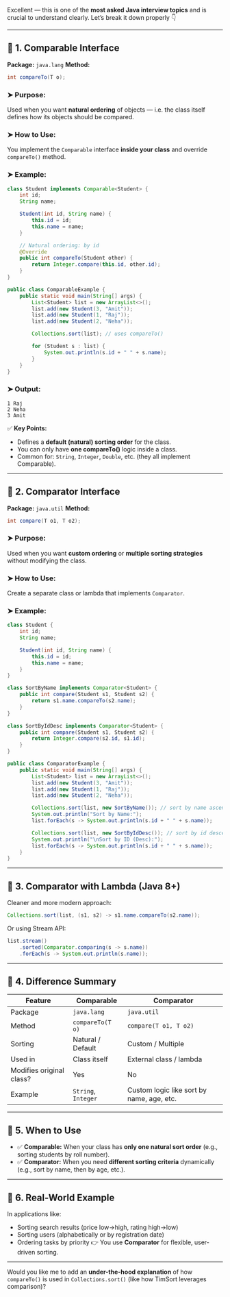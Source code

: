 Excellent — this is one of the **most asked Java interview topics** and is crucial to understand clearly.
Let’s break it down properly 👇

---

## 🔹 1. Comparable Interface

**Package:** `java.lang`
**Method:**

```java
int compareTo(T o);
```

### ➤ Purpose:

Used when you want **natural ordering** of objects — i.e. the class itself defines how its objects should be compared.

### ➤ How to Use:

You implement the `Comparable` interface **inside your class** and override `compareTo()` method.

### ➤ Example:

```java
class Student implements Comparable<Student> {
    int id;
    String name;

    Student(int id, String name) {
        this.id = id;
        this.name = name;
    }

    // Natural ordering: by id
    @Override
    public int compareTo(Student other) {
        return Integer.compare(this.id, other.id);
    }
}

public class ComparableExample {
    public static void main(String[] args) {
        List<Student> list = new ArrayList<>();
        list.add(new Student(3, "Amit"));
        list.add(new Student(1, "Raj"));
        list.add(new Student(2, "Neha"));

        Collections.sort(list); // uses compareTo()

        for (Student s : list) {
            System.out.println(s.id + " " + s.name);
        }
    }
}
```

### ➤ Output:

```
1 Raj
2 Neha
3 Amit
```

✅ **Key Points:**

* Defines a **default (natural) sorting order** for the class.
* You can only have **one compareTo()** logic inside a class.
* Common for: `String`, `Integer`, `Double`, etc. (they all implement Comparable).

---

## 🔹 2. Comparator Interface

**Package:** `java.util`
**Method:**

```java
int compare(T o1, T o2);
```

### ➤ Purpose:

Used when you want **custom ordering** or **multiple sorting strategies** without modifying the class.

### ➤ How to Use:

Create a separate class or lambda that implements `Comparator`.

### ➤ Example:

```java
class Student {
    int id;
    String name;

    Student(int id, String name) {
        this.id = id;
        this.name = name;
    }
}

class SortByName implements Comparator<Student> {
    public int compare(Student s1, Student s2) {
        return s1.name.compareTo(s2.name);
    }
}

class SortByIdDesc implements Comparator<Student> {
    public int compare(Student s1, Student s2) {
        return Integer.compare(s2.id, s1.id);
    }
}

public class ComparatorExample {
    public static void main(String[] args) {
        List<Student> list = new ArrayList<>();
        list.add(new Student(3, "Amit"));
        list.add(new Student(1, "Raj"));
        list.add(new Student(2, "Neha"));

        Collections.sort(list, new SortByName()); // sort by name ascending
        System.out.println("Sort by Name:");
        list.forEach(s -> System.out.println(s.id + " " + s.name));

        Collections.sort(list, new SortByIdDesc()); // sort by id descending
        System.out.println("\nSort by ID (Desc):");
        list.forEach(s -> System.out.println(s.id + " " + s.name));
    }
}
```

---

## 🔹 3. Comparator with Lambda (Java 8+)

Cleaner and more modern approach:

```java
Collections.sort(list, (s1, s2) -> s1.name.compareTo(s2.name));
```

Or using Stream API:

```java
list.stream()
    .sorted(Comparator.comparing(s -> s.name))
    .forEach(s -> System.out.println(s.name));
```

---

## 🔹 4. Difference Summary

| Feature                  | Comparable          | Comparator                                |
| ------------------------ | ------------------- | ----------------------------------------- |
| Package                  | `java.lang`         | `java.util`                               |
| Method                   | `compareTo(T o)`    | `compare(T o1, T o2)`                     |
| Sorting                  | Natural / Default   | Custom / Multiple                         |
| Used in                  | Class itself        | External class / lambda                   |
| Modifies original class? | Yes                 | No                                        |
| Example                  | `String`, `Integer` | Custom logic like sort by name, age, etc. |

---

## 🔹 5. When to Use

* ✅ **Comparable:** When your class has **only one natural sort order** (e.g., sorting students by roll number).
* ✅ **Comparator:** When you need **different sorting criteria** dynamically (e.g., sort by name, then by age, etc.).

---

## 🔹 6. Real-World Example

In applications like:

* Sorting search results (price low→high, rating high→low)
* Sorting users (alphabetically or by registration date)
* Ordering tasks by priority
  👉 You use **Comparator** for flexible, user-driven sorting.

---

Would you like me to add an **under-the-hood explanation** of how `compareTo()` is used in `Collections.sort()` (like how TimSort leverages comparison)?
